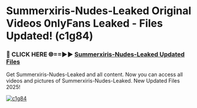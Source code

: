 # Summerxiris-Nudes-Leaked Original Videos 0nlyFans Leaked - Files Updated! (c1g84)

<h3>🔴 CLICK HERE 🌐==►► <a href="https://tinyurl.com/4mcuefdz" rel="nofollow">Summerxiris-Nudes-Leaked Updated Files</a></h3>

Get Summerxiris-Nudes-Leaked and all content. Now you can access all videos and pictures of Summerxiris-Nudes-Leaked. New Updated Files 2025!

[![c1g84](https://i.imgur.com/StAQSOY.gif)](https://tinyurl.com/4mcuefdz)
